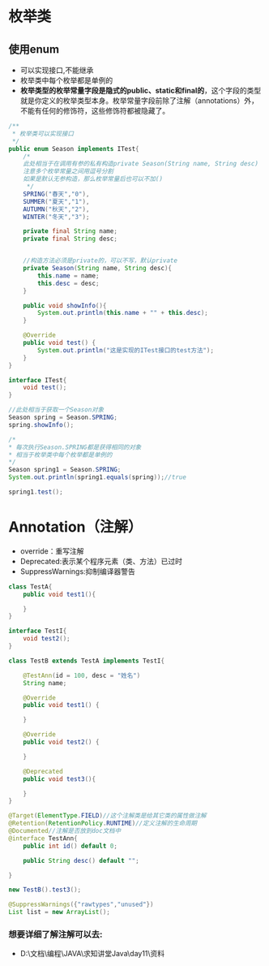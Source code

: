 # 枚举类
## 使用enum
* 可以实现接口,不能继承
* 枚举类中每个枚举都是单例的
* **枚举类型的枚举常量字段是隐式的public、static和final的**，这个字段的类型就是你定义的枚举类型本身。枚举常量字段前除了注解（annotations）外，不能有任何的修饰符，这些修饰符都被隐藏了。

```java
/**
 * 枚举类可以实现接口
 */
public enum Season implements ITest{
    /*
    此处相当于在调用有参的私有构造private Season(String name, String desc)
    注意多个枚举常量之间用逗号分割
    如果是默认无参构造，那么枚举常量后也可以不加()
     */
    SPRING("春天","0"),
    SUMMER("夏天","1"),
    AUTUMN("秋天","2"),
    WINTER("冬天","3");

    private final String name;
    private final String desc;


    //构造方法必须是private的，可以不写，默认private
    private Season(String name, String desc){
        this.name = name;
        this.desc = desc;
    }

    public void showInfo(){
        System.out.println(this.name + "" + this.desc);
    }

    @Override
    public void test() {
        System.out.println("这是实现的ITest接口的test方法");
    }
}

interface ITest{
    void test();
}
```

```java
//此处相当于获取一个Season对象
Season spring = Season.SPRING;
spring.showInfo();

/*
* 每次执行Season.SPRING都是获得相同的对象
* 相当于枚举类中每个枚举都是单例的
*/
Season spring1 = Season.SPRING;
System.out.println(spring1.equals(spring));//true

spring1.test();
```

# Annotation（注解）
* override：重写注解
* Deprecated:表示某个程序元素（类、方法）已过时
* SuppressWarnings:抑制编译器警告

```java
class TestA{
    public void test1(){

    }
}

interface TestI{
    void test2();
}

class TestB extends TestA implements TestI{

    @TestAnn(id = 100, desc = "姓名")
    String name;

    @Override
    public void test1() {

    }

    @Override
    public void test2() {

    }

    @Deprecated
    public void test3(){

    }
}

@Target(ElementType.FIELD)//这个注解类是给其它类的属性做注解
@Retention(RetentionPolicy.RUNTIME)//定义注解的生命周期
@Documented//注解是否放到doc文档中
@interface TestAnn{
    public int id() default 0;

    public String desc() default "";

}
```

```java
new TestB().test3();

@SuppressWarnings({"rawtypes","unused"})
List list = new ArrayList();
```

### 想要详细了解注解可以去:
* D:\文档\编程\JAVA\求知讲堂Java\day11\资料
